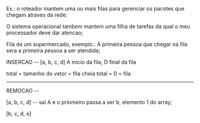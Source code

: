 Ex.: o roteador mantem uma ou mais filas para gerenciar os pacotes que chegam atraves da rede;

O sistema operacional tambem mantem uma filha de tarefas da qual o meu processador deve dar atencao;

Fila de um supermercado, exemplo.: A primeira pessoa que chegar na fila sera a primeira pessoa a ser atendida;

INSERCAO --
[a, b, c, d]
A inicio da fila, D final da fila

total = tamanho do vetor = fila cheia
total = 0 = fila

------------------------------------

REMOCAO --

[a, b, c, d] -- sai A e o priomeiro passa a ser b, elemento 1 do array;

[b, c, d, e]